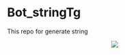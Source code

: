 # Bot_stringTg
This repo for generate string
<p align="center">
  <img src="https://telegra.ph/file/e03dda9c3b7095e28d208.jpg">
</p>
